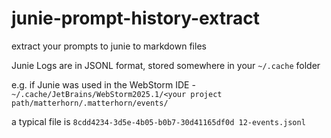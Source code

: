 # junie-prompt-history-extract
extract your prompts to junie to markdown files

Junie Logs are in JSONL format, stored somewhere in your `~/.cache` folder

e.g. if Junie was used in the WebStorm IDE -  
`~/.cache/JetBrains/WebStorm2025.1/<your project path/matterhorn/.matterhorn/events/`

a typical file is
`8cdd4234-3d5e-4b05-b0b7-30d41165df0d 12-events.jsonl`

